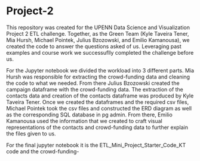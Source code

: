 # Project-2

  This repository was created for the UPENN Data Science and Visualization Project 2 ETL challenge.  Together, as the Green Team (Kyle Taveira Tener, Mia Hursh, Michael Pointek, Julius Bzozowski, and Emilio Kamanousa), we created the code to answer the questions asked of us.  Leveraging past examples and course work we successuflly completed the challenge before us.  

  For the Jupyter notebook we divided the workload into 3 different parts.  Mia Hursh was responsible for extracting the crowd-funding data and cleaning the code to what we needed.  From there Julius Bzozowski created the campaign dataframe with the crowd-funding data.  The extraction of the contacts data and creation of the contacts dataframe was produced by Kyle Taveira Tener.  Once we created the dataframes and the required csv files, Michael Pointek took the csv files and constructed the ERD diagram as well as the corresponding SQL database in pg admin.  From there, Emilio Kamanousa used the information that we created to craft visual representations of the contacts and crowd-funding data to further explain the files given to us.   

For the final jupyter notebook it is the ETL_Mini_Project_Starter_Code_KT code and the crowd-funding-
